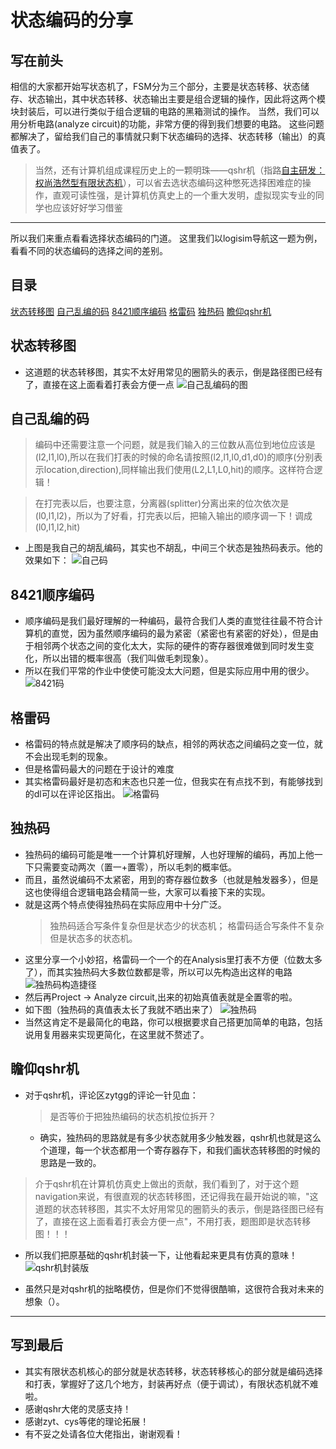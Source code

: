 # 状态编码的分享

## 写在前头

相信的大家都开始写状态机了，FSM分为三个部分，主要是状态转移、状态储存、状态输出，其中状态转移、状态输出主要是组合逻辑的操作，因此将这两个模块封装后，可以进行类似于组合逻辑的电路的黑箱测试的操作。
当然，我们可以用分析电路(analyze circuit)的功能，非常方便的得到我们想要的电路。
这些问题都解决了，留给我们自己的事情就只剩下状态编码的选择、状态转移（输出）的真值表了。
> 当然，还有计算机组成课程历史上的一颗明珠——qshr机（指路[自主研发：权尚浩然型有限状态机](http://cscore.buaa.edu.cn/#/discussion_area/579/689/posts)），可以省去选状态编码这种憋死选择困难症的操作，直观可读性强，是计算机仿真史上的一个重大发明，虚拟现实专业的同学也应该好好学习借鉴

---

所以我们来重点看看选择状态编码的门道。
这里我们以logisim导航这一题为例，看看不同的状态编码的选择之间的差别。

## 目录

[状态转移图](#状态转移图)
[自己乱编的码](#自己乱编的码)
[8421顺序编码](#8421顺序编码)
[格雷码](#格雷码)
[独热码](#独热码)
[瞻仰qshr机](#瞻仰qshr机)

## 状态转移图

- 这道题的状态转移图，其实不太好用常见的圈箭头的表示，倒是路径图已经有了，直接在这上面看着打表会方便一点
![自己乱编码的图](%E7%8A%B6%E6%80%81%E7%BC%96%E7%A0%81%E5%88%86%E4%BA%AB/1%E8%87%AA%E5%B7%B1%E7%9A%84%E7%BC%96%E7%A0%81%E5%9B%BE.jpg)

## 自己乱编的码

> 编码中还需要注意一个问题，就是我们输入的三位数从高位到地位应该是(l2,l1,l0),所以在我们打表的时候的命名请按照(l2,l1,l0,d1,d0)的顺序(分别表示location,direction),同样输出我们使用(L2,L1,L0,hit)的顺序。这样符合逻辑！

> 在打完表以后，也要注意，分离器(splitter)分离出来的位次依次是(l0,l1,l2)，所以为了好看，打完表以后，把输入输出的顺序调一下！调成(l0,l1,l2,hit)

- 上图是我自己的胡乱编码，其实也不胡乱，中间三个状态是独热码表示。他的效果如下：
![自己码](%E7%8A%B6%E6%80%81%E7%BC%96%E7%A0%81%E5%88%86%E4%BA%AB/1%E8%87%AA%E5%B7%B1%E7%A0%81.png)

## 8421顺序编码

- 顺序编码是我们最好理解的一种编码，最符合我们人类的直觉往往最不符合计算机的直觉，因为虽然顺序编码的最为紧密（紧密也有紧密的好处），但是由于相邻两个状态之间的变化太大，实际的硬件的寄存器很难做到同时发生变化，所以出错的概率很高（我们叫做毛刺现象）。
- 所以在我们平常的作业中使使可能没太大问题，但是实际应用中用的很少。
![8421码](%E7%8A%B6%E6%80%81%E7%BC%96%E7%A0%81%E5%88%86%E4%BA%AB/2_8421%E7%A0%81.png)

## 格雷码

- 格雷码的特点就是解决了顺序码的缺点，相邻的两状态之间编码之变一位，就不会出现毛刺的现象。
- 但是格雷码最大的问题在于设计的难度
- 其实格雷码最好是初态和末态也只差一位，但我实在有点找不到，有能够找到的dl可以在评论区指出。
![格雷码](%E7%8A%B6%E6%80%81%E7%BC%96%E7%A0%81%E5%88%86%E4%BA%AB/3_%E6%A0%BC%E9%9B%B7%E7%A0%81.png)

## 独热码

- 独热码的编码可能是唯一一个计算机好理解，人也好理解的编码，再加上他一下只需要变动两次（置一+置零），所以毛刺的概率低。
- 而且，虽然说编码不太紧密，用到的寄存器位数多（也就是触发器多），但是这也使得组合逻辑电路会精简一些，大家可以看接下来的实现。
- 就是这两个特点使得独热码在实际应用中十分广泛。
  > 独热码适合写条件复杂但是状态少的状态机；
    格雷码适合写条件不复杂但是状态多的状态机。
- 这里分享一个小妙招，格雷码一个一个的在Analysis里打表不方便（位数太多了），而其实独热码大多数位数都是零，所以可以先构造出这样的电路
![独热码构造捷径](%E7%8A%B6%E6%80%81%E7%BC%96%E7%A0%81%E5%88%86%E4%BA%AB/%E7%8B%AC%E7%83%AD%E7%A0%81%E6%9E%84%E9%80%A0%E6%8D%B7%E5%BE%84.png)
- 然后再Project -> Analyze circuit,出来的初始真值表就是全置零的啦。
- 如下图（独热码的真值表太长了我就不晒出来了）
![独热码](%E7%8A%B6%E6%80%81%E7%BC%96%E7%A0%81%E5%88%86%E4%BA%AB/4_%E7%8B%AC%E7%83%AD%E7%A0%81.png)
- 当然这肯定不是最简化的电路，你可以根据要求自己搭更加简单的电路，包括说用复用器来实现更简化，在这里就不赘述了。

## 瞻仰qshr机

- 对于qshr机，评论区zytgg的评论一针见血：
  > 是否等价于把独热编码的状态机按位拆开？
  - 确实，独热码的思路就是有多少状态就用多少触发器，qshr机也就是这么个道理，每一个状态都用一个寄存器存下，和我们画状态转移图的时候的思路是一致的。

> 介于qshr机在计算机仿真史上做出的贡献，我们看到了，对于这个题navigation来说，有很直观的状态转移图，还记得我在最开始说的嘛，"这道题的状态转移图，其实不太好用常见的圈箭头的表示，倒是路径图已经有了，直接在这上面看着打表会方便一点"，不用打表，题图即是状态转移图！！！

- 所以我们把原基础的qshr机封装一下，让他看起来更具有仿真的意味！
![qshr机封装版](%E7%8A%B6%E6%80%81%E7%BC%96%E7%A0%81%E5%88%86%E4%BA%AB/qshr%E6%9C%BA%E6%94%B9%E8%89%AF%E7%89%88.png)

- 虽然只是对qshr机的拙略模仿，但是你们不觉得很酷嘛，这很符合我对未来的想象（）。

---

## 写到最后

- 其实有限状态机核心的部分就是状态转移，状态转移核心的部分就是编码选择和打表，掌握好了这几个地方，封装再好点（便于调试），有限状态机就不难啦。
- 感谢qshr大佬的灵感支持！
- 感谢zyt、cys等佬的理论拓展！
- 有不妥之处请各位大佬指出，谢谢观看！
